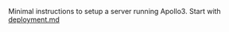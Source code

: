 <!-- vim-markdown-toc GFM -->

<!-- vim-markdown-toc -->

Minimal instructions to setup a server running Apollo3. Start with [deployment.md](docs/deployment.md)
